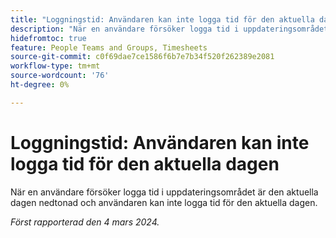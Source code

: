 ```yaml
---
title: "Loggningstid: Användaren kan inte logga tid för den aktuella dagen"
description: "När en användare försöker logga tid i uppdateringsområdet är den aktuella dagen nedtonad och användaren kan inte logga tid för den aktuella dagen."
hidefromtoc: true
feature: People Teams and Groups, Timesheets
source-git-commit: c0f69dae7ce1586f6b7e7b34f520f262389e2081
workflow-type: tm+mt
source-wordcount: '76'
ht-degree: 0%

---
```



# Loggningstid: Användaren kan inte logga tid för den aktuella dagen

När en användare försöker logga tid i uppdateringsområdet är den aktuella dagen nedtonad och användaren kan inte logga tid för den aktuella dagen.

_Först rapporterad den 4 mars 2024._
